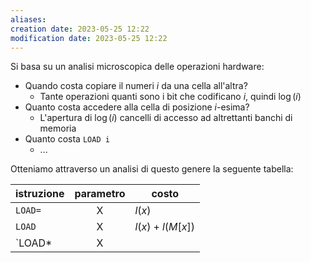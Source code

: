 ```yaml
---
aliases: 
creation date: 2023-05-25 12:22
modification date: 2023-05-25 12:22
---
```


Si basa su un analisi microscopica delle operazioni hardware:
- Quando costa copiare il numeri $i$ da una cella all'altra? 
	- Tante operazioni quanti sono i bit che codificano $i$, quindi $\log(i)$
- Quanto costa accedere alla cella di posizione $i$-esima?
	- L'apertura di $\log(i)$ cancelli di accesso ad altrettanti banchi di memoria
- Quanto costa `LOAD i`
	- ...

Otteniamo attraverso un analisi di questo genere la seguente tabella:


| istruzione | parametro | costo            |
| ---------- |:---------:| ---------------- |
| `LOAD=`    |     X     | $l(x)$           |
| `LOAD`     |     X     | $l(x) + l(M[x])$ |
| `LOAD*     |     X     |                  |
